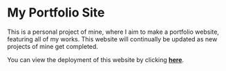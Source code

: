 # My Portfolio Site

This is a personal project of mine, where I aim to make a portfolio website, featuring all of my works. This website will continually be updated as new projects of mine get completed.

You can view the deployment of this website by clicking **[here](https://krcolonia.github.io/)**.
